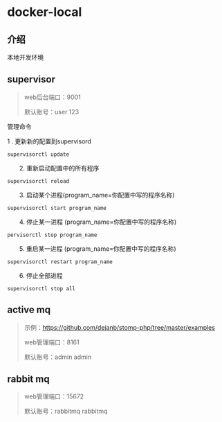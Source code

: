 # docker-local

## 介绍

本地开发环境



## supervisor

> web后台端口：9001
>
> 默认账号：user	123



管理命令

1 . 更新新的配置到supervisord

```
supervisorctl update
```

　　2. 重新启动配置中的所有程序

```
supervisorctl reload
```

　　3. 启动某个进程(program_name=你配置中写的程序名称)

```
supervisorctl start program_name
```

　　4. 停止某一进程 (program_name=你配置中写的程序名称)

```
pervisorctl stop program_name
```

　　5. 重启某一进程 (program_name=你配置中写的程序名称)

```
supervisorctl restart program_name
```

　　6. 停止全部进程

```
supervisorctl stop all
```





## active mq

> 示例：https://github.com/dejanb/stomp-php/tree/master/examples
>
> web管理端口：8161
>
> 默认账号：admin	admin





## rabbit mq

> web管理端口：15672
>
> 默认账号：rabbitmq  rabbitmq